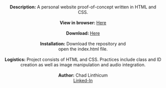 <p align="center">
 <br>
 <b>Description:</b> A personal website proof-of-concept written in HTML and CSS.<br>
 <br>
 <b>View in browser: </b><a href="https://chadlinthicum.github.io/Personal-Website/">Here</a><br>
 <br>
 <b>Download: </b><a href="https://github.com/chadLinthicum/Personal-Website/archive/refs/heads/main.zip">Here</a><br>
 <br>
 <b>Installation:</b> Download the repository and<br> open the index.html file.<br>
 <br>
 <b>Logistics:</b> Project consists of HTML and CSS. Practices include class and ID creation as well as image manipulation and audio integration.<br>
 <br>
 <b>Author:</b> Chad Linthicum<br>
 <a href="https://www.linkedin.com/in/chad-a-linthicum/">Linked-In<a>
</p>
